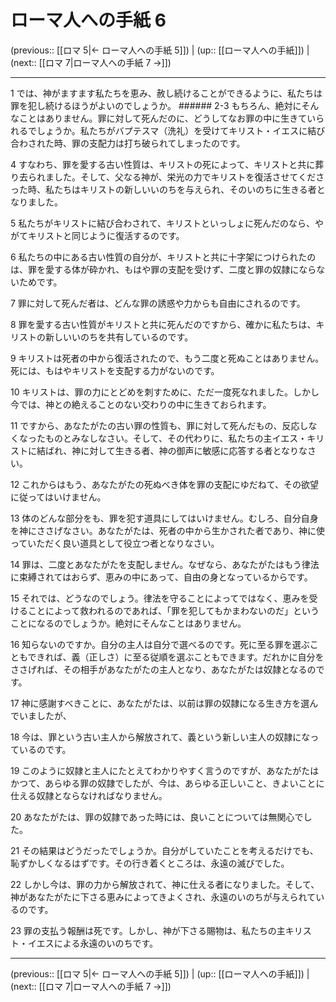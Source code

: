 # ローマ人への手紙 6

(previous:: [[ロマ 5|← ローマ人への手紙 5]]) | (up:: [[ローマ人への手紙]]) | (next:: [[ロマ 7|ローマ人への手紙 7 →]])

***


1 では、神がますます私たちを恵み、赦し続けることができるように、私たちは罪を犯し続けるほうがよいのでしょうか。 ###### 2-3 もちろん、絶対にそんなことはありません。罪に対して死んだのに、どうしてなお罪の中に生きていられるでしょうか。私たちがバプテスマ（洗礼）を受けてキリスト・イエスに結び合わされた時、罪の支配力は打ち破られてしまったのです。 

4 すなわち、罪を愛する古い性質は、キリストの死によって、キリストと共に葬り去られました。そして、父なる神が、栄光の力でキリストを復活させてくださった時、私たちはキリストの新しいいのちを与えられ、そのいのちに生きる者となりました。 

5 私たちがキリストに結び合わされて、キリストといっしょに死んだのなら、やがてキリストと同じように復活するのです。 

6 私たちの中にある古い性質の自分が、キリストと共に十字架につけられたのは、罪を愛する体が砕かれ、もはや罪の支配を受けず、二度と罪の奴隷にならないためです。 

7 罪に対して死んだ者は、どんな罪の誘惑や力からも自由にされるのです。 

8 罪を愛する古い性質がキリストと共に死んだのですから、確かに私たちは、キリストの新しいいのちを共有しているのです。 

9 キリストは死者の中から復活されたので、もう二度と死ぬことはありません。死には、もはやキリストを支配する力がないのです。 

10 キリストは、罪の力にとどめを刺すために、ただ一度死なれました。しかし今では、神との絶えることのない交わりの中に生きておられます。 

11 ですから、あなたがたの古い罪の性質も、罪に対して死んだもの、反応しなくなったものとみなしなさい。そして、その代わりに、私たちの主イエス・キリストに結ばれ、神に対して生きる者、神の御声に敏感に応答する者となりなさい。 

12 これからはもう、あなたがたの死ぬべき体を罪の支配にゆだねて、その欲望に従ってはいけません。 

13 体のどんな部分をも、罪を犯す道具にしてはいけません。むしろ、自分自身を神にささげなさい。あなたがたは、死者の中から生かされた者であり、神に使っていただく良い道具として役立つ者となりなさい。 

14 罪は、二度とあなたがたを支配しません。なぜなら、あなたがたはもう律法に束縛されてはおらず、恵みの中にあって、自由の身となっているからです。 

15 それでは、どうなのでしょう。律法を守ることによってではなく、恵みを受けることによって救われるのであれば、「罪を犯してもかまわないのだ」ということになるのでしょうか。絶対にそんなことはありません。 

16 知らないのですか。自分の主人は自分で選べるのです。死に至る罪を選ぶこともできれば、義（正しさ）に至る従順を選ぶこともできます。だれかに自分をささげれば、その相手があなたがたの主人となり、あなたがたは奴隷となるのです。 

17 神に感謝すべきことに、あなたがたは、以前は罪の奴隷になる生き方を選んでいましたが、 

18 今は、罪という古い主人から解放されて、義という新しい主人の奴隷になっているのです。 

19 このように奴隷と主人にたとえてわかりやすく言うのですが、あなたがたはかつて、あらゆる罪の奴隷でしたが、今は、あらゆる正しいこと、きよいことに仕える奴隷とならなければなりません。 

20 あなたがたは、罪の奴隷であった時には、良いことについては無関心でした。 

21 その結果はどうだったでしょうか。自分がしていたことを考えるだけでも、恥ずかしくなるはずです。その行き着くところは、永遠の滅びでした。 

22 しかし今は、罪の力から解放されて、神に仕える者になりました。そして、神があなたがたに下さる恵みによってきよくされ、永遠のいのちが与えられているのです。 

23 罪の支払う報酬は死です。しかし、神が下さる賜物は、私たちの主キリスト・イエスによる永遠のいのちです。

***

(previous:: [[ロマ 5|← ローマ人への手紙 5]]) | (up:: [[ローマ人への手紙]]) | (next:: [[ロマ 7|ローマ人への手紙 7 →]])
